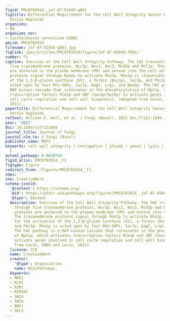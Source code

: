 ```yaml
---
figid: PMC8703914__jof-07-01049-g001
figtitle: Differential Requirement for the Cell Wall Integrity Sensor Wsc1p in Diploids
  Versus Haploids
organisms:
- NA
organisms_ner:
- Saccharomyces cerevisiae S288C
pmcid: PMC8703914
filename: jof-07-01049-g001.jpg
figlink: /pmc/articles/PMC8703914/figure/jof-07-01049-f001/
number: F1
caption: Overview of the Cell Wall Integrity Pathway. The CWI transmits signals through
  five transmembrane proteins, Wsc1p, Wsc2, Wsc3, Mid2p and Mtl1p. These proteins
  are anchored in the plasma membrane (PM) and extend into the cell wall. The transmembrane
  proteins signal through Rom2p to activate Rho1p. Rho1p is responsible for the activation
  of the 1,3-β-glucan synthase (GS), a formin (Bni1p), Sec3p, and Pkc1p. Rho1p is
  acted upon by four Rho-GAPs, Sac7p, Bag7, Lrg1, and Bem2p. The CWI pathway is a
  MAP kinase cascade that culminates in the phosphorylation of Mpk1p, which activates
  transcription factors Rlm1p and SBF (Swi4p/Swi6p) to activate genes involved in
  cell cycle regulation and cell wall biogenesis. (Adapted from Levin, 2005 and Levin,
  2011).
papertitle: Differential Requirement for the Cell Wall Integrity Sensor Wsc1p in Diploids
  Versus Haploids.
reftext: Allison E. Hall, et al. J Fungi (Basel). 2021 Dec;7(12):1049.
year: '2021'
doi: 10.3390/jof7121049
journal_title: Journal of Fungi
journal_nlm_ta: J Fungi (Basel)
publisher_name: MDPI
keywords: cell wall integrity | conjugation | ploidy | yeast | lysis | protein kinase
  C
automl_pathway: 0.8829794
figid_alias: PMC8703914__F1
figtype: Figure
redirect_from: /figures/PMC8703914__F1
ndex: ''
seo: CreativeWork
schema-jsonld:
  '@context': https://schema.org/
  '@id': https://pfocr.wikipathways.org/figures/PMC8703914__jof-07-01049-g001.html
  '@type': Dataset
  description: Overview of the Cell Wall Integrity Pathway. The CWI transmits signals
    through five transmembrane proteins, Wsc1p, Wsc2, Wsc3, Mid2p and Mtl1p. These
    proteins are anchored in the plasma membrane (PM) and extend into the cell wall.
    The transmembrane proteins signal through Rom2p to activate Rho1p. Rho1p is responsible
    for the activation of the 1,3-β-glucan synthase (GS), a formin (Bni1p), Sec3p,
    and Pkc1p. Rho1p is acted upon by four Rho-GAPs, Sac7p, Bag7, Lrg1, and Bem2p.
    The CWI pathway is a MAP kinase cascade that culminates in the phosphorylation
    of Mpk1p, which activates transcription factors Rlm1p and SBF (Swi4p/Swi6p) to
    activate genes involved in cell cycle regulation and cell wall biogenesis. (Adapted
    from Levin, 2005 and Levin, 2011).
  license: CC0
  name: CreativeWork
  creator:
    '@type': Organization
    name: WikiPathways
  keywords:
  - MKK1
  - RLM1
  - RIM1
  - RIM101
  - SWI4
  - SWI6
  - BNI1
  - SEC3
---
```

